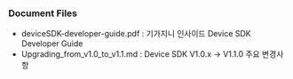 ### Document Files

* deviceSDK-developer-guide.pdf : 기가지니 인사이드 Device SDK Developer Guide
* Upgrading_from_v1.0_to_v1.1.md : Device SDK V1.0.x -> V1.1.0 주요 변경사항
